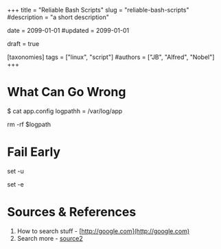 +++
title = "Reliable Bash Scripts"
slug = "reliable-bash-scripts"
#description = "a short description"

date = 2099-01-01
#updated = 2099-01-01

draft = true

[taxonomies]
tags = ["linux", "script"]
#authors = ["JB", "Alfred", "Nobel"]
+++

# What Can Go Wrong
$ cat app.config
logpathh = /var/log/app

rm -rf $logpath

# Fail Early
set -u

set -e

# Sources & References
1. How to search stuff - [http://google.com](http://google.com)
1. Search more - [source2](http://google.com)
